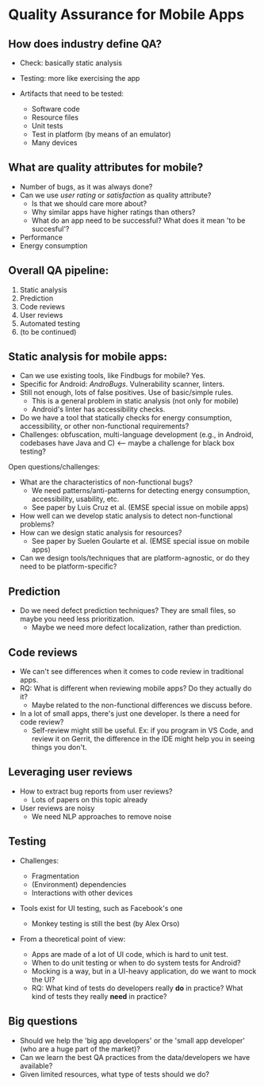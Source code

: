 # Quality Assurance for Mobile Apps

## How does industry define QA?

* Check: basically static analysis
* Testing: more like exercising the app

* Artifacts that need to be tested:
	* Software code
	* Resource files
	* Unit tests
	* Test in platform (by means of an emulator)
	* Many devices

## What are quality attributes for mobile?

* Number of bugs, as it was always done?
* Can we use *user rating* or *satisfaction* as quality attribute?
	* Is that we should care more about? 
	* Why similar apps have higher ratings than others?
	* What do an app need to be successful? What does it mean 'to be succesful'?
* Performance
* Energy consumption

## Overall QA pipeline:

1. Static analysis
1. Prediction
1. Code reviews
1. User reviews
1. Automated testing
1. (to be continued)

## Static analysis for mobile apps:

* Can we use existing tools, like Findbugs for mobile? Yes.
* Specific for Android: *AndroBugs*. Vulnerability scanner, linters.
* Still not enough, lots of false positives. Use of basic/simple rules.
	* This is a general problem in static analysis (not only for mobile)
	* Android's linter has accessibility checks.
* Do we have a tool that statically checks for energy consumption, accessibility, or other non-functional requirements?
* Challenges: obfuscation, multi-language development (e.g., in Android, codebases have Java and C) <-- maybe a challenge for black box testing?

Open questions/challenges:

* What are the characteristics of non-functional bugs?
	* We need patterns/anti-patterns for detecting energy consumption, accessibility, usability, etc.
	* See paper by Luis Cruz et al. (EMSE special issue on mobile apps)
* How well can we develop static analysis to detect non-functional problems?
* How can we design static analysis for resources?
	* See paper by Suelen Goularte et al. (EMSE special issue on mobile apps)
* Can we design tools/techniques that are platform-agnostic, or do they need to be platform-specific?


## Prediction

* Do we need defect prediction techniques? They are small files, so maybe you need less prioritization.
	* Maybe we need more defect localization, rather than prediction.

## Code reviews

* We can't see differences when it comes to code review in traditional apps.
* RQ: What is different when reviewing mobile apps? Do they actually do it?
	* Maybe related to the non-functional differences we discuss before.
* In a lot of small apps, there's just one developer. Is there a need for code review?
	* Self-review might still be useful. Ex: if you program in VS Code, and review it on Gerrit, the difference in the IDE might help you in seeing things you don't.

## Leveraging user reviews

* How to extract bug reports from user reviews?
	* Lots of papers on this topic already
* User reviews are noisy
	* We need NLP approaches to remove noise

## Testing

* Challenges:
	* Fragmentation
	* (Environment) dependencies
	* Interactions with other devices

* Tools exist for UI testing, such as Facebook's one
	* Monkey testing is still the best (by Alex Orso)

* From a theoretical point of view:
	* Apps are made of a lot of UI code, which is hard to unit test.
	* When to do unit testing or when to do system tests for Android?
	* Mocking is a way, but in a UI-heavy application, do we want to mock the UI?
	* RQ: What kind of tests do developers really **do** in practice? What kind of tests they really **need** in practice?

## Big questions

* Should we help the 'big app developers' or the 'small app developer' (who are a huge part of the market)?
* Can we learn the best QA practices from the data/developers we have available?
* Given limited resources, what type of tests should we do?
